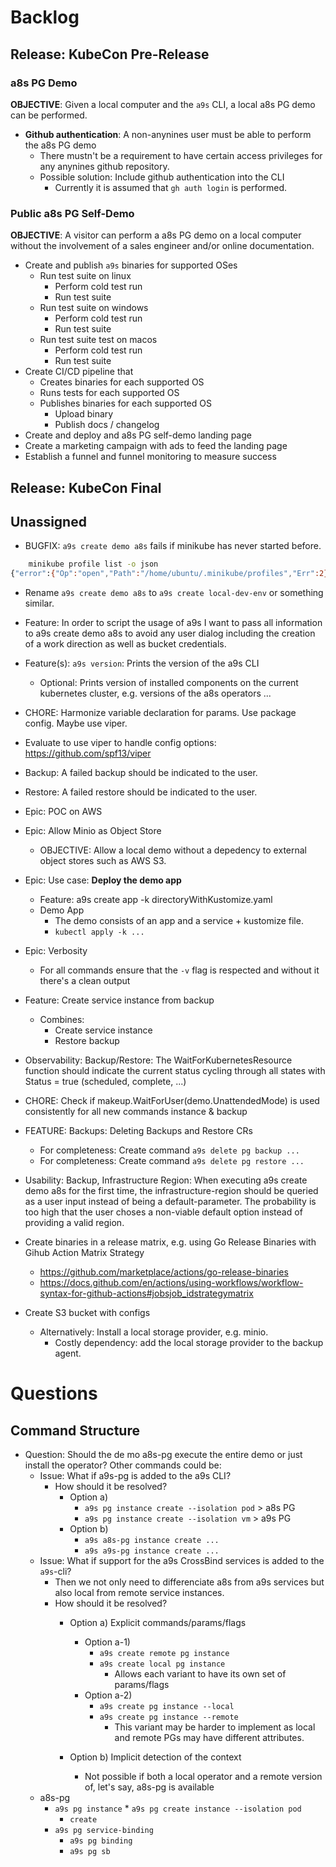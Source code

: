 # Backlog

## Release: KubeCon Pre-Release

### a8s PG Demo
**OBJECTIVE**: Given a local computer and the `a9s` CLI, a local a8s PG demo can be performed.

* **Github authentication**: A non-anynines user must be able to perform the a8s PG demo
    * There mustn't be a requirement to have certain access privileges for any anynines github repository.
    * Possible solution: Include github authentication into the CLI
        * Currently it is assumed that `gh auth login` is performed.

### Public a8s PG Self-Demo
**OBJECTIVE**: A visitor can perform a a8s PG demo on a local computer without the involvement of a sales engineer and/or online documentation.

* Create and publish `a9s` binaries for supported OSes
    * Run test suite on linux
        * Perform cold test run
        * Run test suite
    * Run test suite on windows
        * Perform cold test run
        * Run test suite
    * Run test suite test on macos
        * Perform cold test run
        * Run test suite
* Create CI/CD pipeline that
    * Creates binaries for each supported OS
    * Runs tests for each supported OS
    * Publishes binaries for each supported OS
        * Upload binary
        * Publish docs / changelog
* Create and deploy and a8s PG self-demo landing page
* Create a marketing campaign with ads to feed the landing page
* Establish a funnel and funnel monitoring to measure success

## Release: KubeCon Final

## Unassigned


* BUGFIX: `a9s create demo a8s` fails if minikube has never started before.

```sh
    minikube profile list -o json
{"error":{"Op":"open","Path":"/home/ubuntu/.minikube/profiles","Err":2}}
```

* Rename `a9s create demo a8s` to `a9s create local-dev-env` or something similar.

* Feature: In order to script the usage of a9s I want to pass all information to a9s create demo a8s to avoid any user dialog including the creation of a work direction as well as bucket credentials.

* Feature(s): `a9s version`: Prints the version of the a9s CLI
    * Optional: Prints version of installed components on the current kubernetes cluster, e.g. versions of the a8s operators ...
* CHORE: Harmonize variable declaration for params. Use package config. Maybe use viper.
* Evaluate to use viper to handle config options: https://github.com/spf13/viper

* Backup: A failed backup should be indicated to the user.
* Restore: A failed restore should be indicated to the user.

* Epic: POC on AWS
* Epic: Allow Minio as Object Store
    * OBJECTIVE: Allow a local demo without a depedency to external object stores such as AWS S3.

* Epic: Use case: **Deploy the demo app**
    * Feature: a9s create app -k directoryWithKustomize.yaml
    * Demo App
        * The demo consists of an app and a service + kustomize file.
        * `kubectl apply -k ...`

* Epic: Verbosity
    * For all commands ensure that the `-v` flag is respected and without it there's a clean output

* Feature: Create service instance from backup
    * Combines:
        * Create service instance
        * Restore backup

* Observability: Backup/Restore: The WaitForKubernetesResource function should indicate the current status cycling through all states with Status = true (scheduled, complete, ...)


* CHORE: Check if makeup.WaitForUser(demo.UnattendedMode) is used consistently for all new commands instance & backup

* FEATURE: Backups: Deleting Backups and Restore CRs
    * For completeness: Create command `a9s delete pg backup ...`
    * For completeness: Create command `a9s delete pg restore ...`

* Usability: Backup, Infrastructure Region: When executing a9s create demo a8s for the first time, the infrastructure-region should be queried as a user input instead of being a default-parameter. The probability is too high that the user choses a non-viable default option instead of providing a valid region.

* Create binaries in a release matrix, e.g. using Go Release Binaries with Gihub Action Matrix Strategy
    * https://github.com/marketplace/actions/go-release-binaries
    * https://docs.github.com/en/actions/using-workflows/workflow-syntax-for-github-actions#jobsjob_idstrategymatrix

* Create S3 bucket with configs
    * Alternatively: Install a local storage provider, e.g. minio.
        * Costly dependency: add the local storage provider to the backup agent.


# Questions

## Command Structure
* Question: Should the de   mo a8s-pg execute the entire demo or just install the operator? Other commands could be: 
    * Issue: What if a9s-pg is added to the a9s CLI?
        * How should it be resolved?
            * Option a)
                * `a9s pg instance create --isolation pod` > a8s PG
                * `a9s pg instance create --isolation vm` > a9s PG
            * Option b)
                * `a9s a8s-pg instance create ...`
                * `a9s a9s-pg instance create ...`
    * Issue: What if support for the a9s CrossBind services is added to the `a9s`-cli?
        * Then we not only need to differenciate a8s from a9s services but also local from remote service instances.
        * How should it be resolved?
            * Option a) Explicit commands/params/flags
                * Option a-1)
                    * `a9s create remote pg instance`
                    * `a9s create local pg instance`
                        * Allows each variant to have its own set of params/flags
                * Option a-2)
                    * `a9s create pg instance --local`
                    * `a9s create pg instance --remote`
                        * This variant may be harder to implement as local and remote PGs may have different attributes.

            * Option b) Implicit detection of the context
                * Not possible if both a local operator and a remote version of, let's say, a8s-pg is available
    * a8s-pg  
        * `a9s pg instance`
                * `a9s pg create instance --isolation pod`
            * `create`
        * `a9s pg service-binding`
            * `a9s pg binding` 
            * `a9s pg sb`

